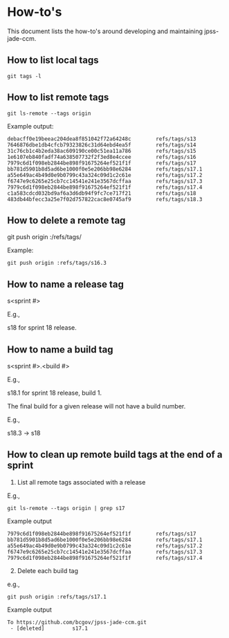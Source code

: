 # How-to's

This document lists the how-to's around developing and maintaining jpss-jade-ccm.

## How to list local tags

```
git tags -l
```

## How to list remote tags

```
git ls-remote --tags origin
```

Example output:

```
debacff0e19beeac204dea8f851042f72a64248c        refs/tags/s13
7646876dbe1db4cfcb79323826c31d64ebd4ea5f        refs/tags/s14
31c76cb1c4b2eda38ac609190ce00c51ea11a786        refs/tags/s15
1e6107eb840fadf74a638507732f2f3ed8e4ccee        refs/tags/s16
7979c6d1f098eb2844be898f91675264ef521f1f        refs/tags/s17
bb781d5901b8d5ad6be1000f0e5e206bb98e6284        refs/tags/s17.1
a55e649ac4b49d0e9b0799c43a324c09d1c2c61e        refs/tags/s17.2
f6747e9c6265e25cb7cc14541e241e3567dcffaa        refs/tags/s17.3
7979c6d1f098eb2844be898f91675264ef521f1f        refs/tags/s17.4
c1a583cdcd032bd9af6a3d6db94f9fc7ce717f21        refs/tags/s18
483db44bfecc3a25e7f02d757822cac8e0745af9        refs/tags/s18.3
```

## How to delete a remote tag

git push origin :/refs/tags/<tag>

Example:

```
git push origin :refs/tags/s16.3
```

## How to name a release tag

s<sprint #>

E.g.,

s18 for sprint 18 release.

## How to name a build tag

s<sprint #>.<build #>

E.g.,

s18.1 for sprint 18 release, build 1.

The final build for a given release will not have a build number.

E.g.,

s18.3 -> s18

## How to clean up remote build tags at the end of a sprint

1. List all remote tags associated with a release

E.g.,

```
git ls-remote --tags origin | grep s17
```

Example output
```
7979c6d1f098eb2844be898f91675264ef521f1f        refs/tags/s17
bb781d5901b8d5ad6be1000f0e5e206bb98e6284        refs/tags/s17.1
a55e649ac4b49d0e9b0799c43a324c09d1c2c61e        refs/tags/s17.2
f6747e9c6265e25cb7cc14541e241e3567dcffaa        refs/tags/s17.3
7979c6d1f098eb2844be898f91675264ef521f1f        refs/tags/s17.4
```

2. Delete each build tag

e.g.,

```
git push origin :refs/tags/s17.1
```

Example output
```
To https://github.com/bcgov/jpss-jade-ccm.git
 - [deleted]         s17.1
```

